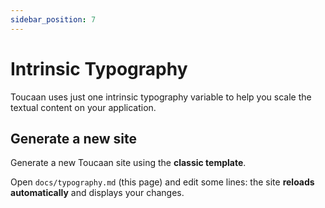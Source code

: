 ```yaml
---
sidebar_position: 7
---
```


# Intrinsic Typography

Toucaan uses just one intrinsic typography variable to help you scale the textual content on your application.

## Generate a new site

Generate a new Toucaan site using the **classic template**.

Open `docs/typography.md` (this page) and edit some lines: the site **reloads automatically** and displays your changes.